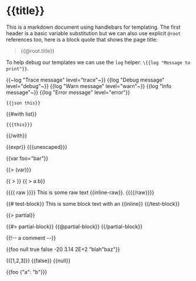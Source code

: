 # {{title}}

This is a markdown document using handlebars for templating. The first header is a basic variable substitution but we can also use explicit `@root` references too, here is a block quote that shows the page title:

> {{@root.title}}

To help debug our templates we can use the `log` helper: `\{{log "Message to print"}}`.

{{~log "Trace message" level="trace"~}}
{{log "Debug message" level="debug"~}}
{{log "Warn message" level="warn"~}}
{{log "Info message"~}}
{{log "Error message" level="error"}}

```
{{json this}}
```

{{#with list}}
```
{{{this}}}
```
{{/with}}

\{{expr}}
{{{unescaped}}}

{{var foo="bar"}}

{{> (var)}}

\{{ > }}
\{{ > a.b}}

{{{{  raw }}}}
This is some raw text {{inline-raw}}.
{{{{/raw}}}}

{{# test-block}}
This is some block text with an {{inline}}
{{/test-block}}

{{> partial}}

{{#> partial-block}}
{{@partial-block}}
{{/partial-block}}

{{!-- a comment --}}

{{foo null true false -20 3.14 2E+2 "blah\"baz"}}

\{{[1,2,3]}}
\{{false}}
\{{null}}

\{{foo {"a": "b"}}}
